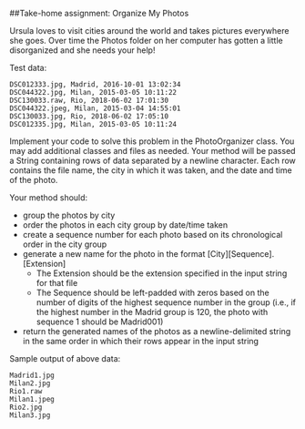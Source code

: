 ##Take-home assignment: Organize My Photos

Ursula loves to visit cities around the world and takes pictures everywhere she goes. Over time the Photos folder on her computer has gotten a little disorganized and she needs your help!

Test data:
```
DSC012333.jpg, Madrid, 2016-10-01 13:02:34
DSC044322.jpg, Milan, 2015-03-05 10:11:22
DSC130033.raw, Rio, 2018-06-02 17:01:30
DSC044322.jpeg, Milan, 2015-03-04 14:55:01
DSC130033.jpg, Rio, 2018-06-02 17:05:10
DSC012335.jpg, Milan, 2015-03-05 10:11:24
```

Implement your code to solve this problem in the PhotoOrganizer class. You may add additional classes and files as needed.
Your method will be passed a String containing rows of data separated by a newline character.
Each row contains the file name, the city in which it was taken, and the date and time of the photo.

Your method should:
- group the photos by city
- order the photos in each city group by date/time taken
- create a sequence number for each photo based on its chronological order in the city group
- generate a new name for the photo in the format [City][Sequence].[Extension]
	- The Extension should be the extension specified in the input string for that file
	- The Sequence should be left-padded with zeros based on the number of digits of the highest sequence number in the group (i.e., if the highest number in the Madrid group is 120, the photo with sequence 1 should be Madrid001)
- return the generated names of the photos as a newline-delimited string in the same order in which their rows appear in the input string

Sample output of above data:
```
Madrid1.jpg
Milan2.jpg
Rio1.raw
Milan1.jpeg
Rio2.jpg
Milan3.jpg
```
